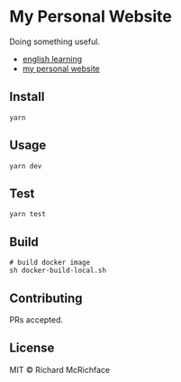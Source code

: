 # My Personal Website

Doing something useful.

* [english learning](https://leexiao.site/english)
* [my personal website](https://leexiao.site/)


## Install

```shell
yarn
```

## Usage

```shell
yarn dev
```

## Test

```shell
yarn test
```



## Build

```shell
# build docker image
sh docker-build-local.sh

```



## Contributing

PRs accepted.

## License

MIT © Richard McRichface
